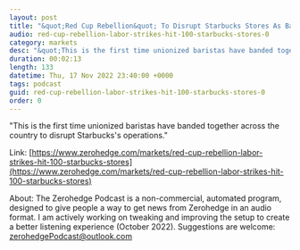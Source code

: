 ```yaml
---
layout: post
title: "&quot;Red Cup Rebellion&quot; To Disrupt Starbucks Stores As Baristas Go On Strike  "
audio: red-cup-rebellion-labor-strikes-hit-100-starbucks-stores-0
category: markets
desc: "&quot;This is the first time unionized baristas have banded together across the country to disrupt Starbucks's operations.&quot;"
duration: 00:02:13
length: 133
datetime: Thu, 17 Nov 2022 23:40:00 +0000
tags: podcast
guid: red-cup-rebellion-labor-strikes-hit-100-starbucks-stores-0
order: 0
---
```

&quot;This is the first time unionized baristas have banded together across the country to disrupt Starbucks's operations.&quot;

Link: [https://www.zerohedge.com/markets/red-cup-rebellion-labor-strikes-hit-100-starbucks-stores](https://www.zerohedge.com/markets/red-cup-rebellion-labor-strikes-hit-100-starbucks-stores)

About: The Zerohedge Podcast is a non-commercial, automated program, designed to give people a way to get news from Zerohedge in an audio format.  I am actively working on tweaking and improving the setup to create a better listening experience (October 2022).  Suggestions are welcome: [zerohedgePodcast@outlook.com](mailto:zerohedgePodcast@outlook.com)